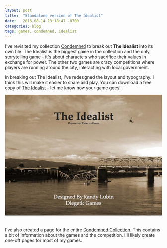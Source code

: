 ```yaml
---
layout: post
title:  "Standalone version of The Idealist"
date:   2016-08-14 13:18:47 -0700
categories: blog
tags: games, condemned, idealist
---
```

I've revisited my collection [Condemned](/condemned) to break out **The Idealist** into its own file. The Idealist is the biggest game in the collection and the only storytelling game - it's about characters who sacrifice their values in exchange for power. The other two games are crazy competitions where players are running around the city, interacting with local government.

In breaking out The Idealist, I've redesigned the layout and typography. I think this will make it easier to share and play. You can download a free copy of [The Idealist](/game_files/The_Idealist.pdf) - let me know how your game goes!

<center>
  <a href="/game_files/The_Idealist.pdf">
    <img style="margin-bottom: 20px;" alt="The cover of The Idealist - a bridge collapsed into a river" src="/img/idealist-cover.jpg"/>
  </a>
</center>

I've also created a page for the entire [Condemned Collection](/condemned). This contains a bit of information about the games and the competition. I'll likely create one-off pages for most of my games.
